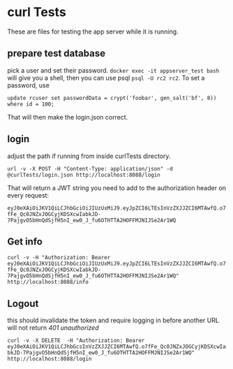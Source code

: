 # curl Tests

These are files for testing the app server while it is running.

## prepare test database

pick a user and set their password. `docker exec -it appserver_test bash` will give you a shell, then you can use psql `psql -U rc2 rc2`. To set a password, use

`update rcuser set passwordData = crypt('foobar', gen_salt('bf', 8)) where id = 100;`

That will then make the login.json correct.

## login

adjust the path if running from inside curlTests directory. 

`url -v -X POST -H "Content-Type: application/json" -d @curlTests/login.json http://localhost:8088/login`

That will return a JWT string you need to add to the authorization header on every request:

`eyJ0eXAiOiJKV1QiLCJhbGciOiJIUzUxMiJ9.eyJpZCI6LTEsInVzZXJJZCI6MTAwfQ.o7fFe_Qc0JNZxJOGCyjKDSXcwIabkJD-7PajgvO5bHnQdSjfH5nI_ew0_J_fu6OTHTTA2HOFFMJNIJSe2Ar1WQ`

## Get info

 `curl -v -H "Authorization: Bearer eyJ0eXAiOiJKV1QiLCJhbGciOiJIUzUxMiJ9.eyJpZCI6LTEsInVzZXJJZCI6MTAwfQ.o7fFe_Qc0JNZxJOGCyjKDSXcwIabkJD-7PajgvO5bHnQdSjfH5nI_ew0_J_fu6OTHTTA2HOFFMJNIJSe2Ar1WQ" http://localhost:8088/info`
 
 ## Logout
 
 this should invalidate the token and require logging in before another URL will not return _401 unauthorized_
 
`curl -v -X DELETE  -H "Authorization: Bearer eyJ0eXAiOiJKV1QiLCJhbGcsInVzZXJJZCI6MTAwfQ.o7fFe_Qc0JNZxJOGCyjKDSXcwIabkJD-7PajgvO5bHnQdSjfH5nI_ew0_J_fu6OTHTTA2HOFFMJNIJSe2Ar1WQ" http://localhost:8088/login`
